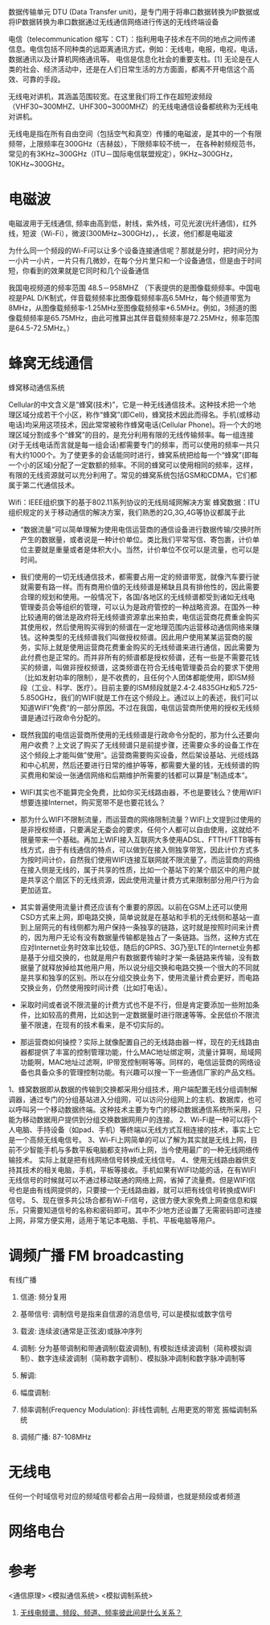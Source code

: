 
数据传输单元 DTU (Data Transfer unit)，是专门用于将串口数据转换为IP数据或将IP数据转换为串口数据通过无线通信网络进行传送的无线终端设备

电信（telecommunication 缩写：CT）：指利用电子技术在不同的地点之间传递信息。电信包括不同种类的远距离通讯方式，例如：无线电，电报，电视，电话，数据通讯以及计算机网络通讯等。 电信是信息化社会的重要支柱。[1]  无论是在人类的社会、经济活动中，还是在人们日常生活的方方面面，都离不开电信这个高效、可靠的手段。

无线电对讲机，其涵盖范围较宽。在这里我们将工作在超短波频段（VHF30~300MHZ、UHF300~3000MHZ）的无线电通信设备都统称为无线电对讲机。

无线电是指在所有自由空间（包括空气和真空）传播的电磁波，是其中的一个有限频带，上限频率在300GHz（吉赫兹），下限频率较不统一， 在各种射频规范书， 常见的有3KHz~300GHz（ITU－国际电信联盟规定），9KHz~300GHz，10KHz~300GHz。

# 电磁波

电磁波用于无线通信, 频率由高到低，射线，紫外线，可见光波(光纤通信)，红外线，短波（Wi-Fi），微波(300MHz~300GHz)，，长波，他们都是电磁波

为什么同一个频段的Wi-Fi可以让多个设备连接通信呢？那就是分时，把时间分为一小片一小片，一片只有几微妙，在每个分片里只和一个设备通信，但是由于时间短，你看到的效果就是它同时和几个设备通信

我国电视频道的频率范围 48.5－958MHZ （下表提供的是图像载频频率。中国电视是PAL D/K制式，伴音载频频率比图像载频频率高6.5MHz，每个频道带宽为8MHz，从图像载频频率-1.25MHz至图像载频频率+6.5MHz。例如，3频道的图像载频频率是65.75MHz，由此可推算出其伴音载频频率是72.25MHz，频率范围是64.5-72.5MHz。）

# 蜂窝无线通信

蜂窝移动通信系统

Cellular的中文含义是“蜂窝(技术)”，它是一种无线通信技术。这种技术把一个地理区域分成若干个小区，称作“蜂窝”(即Cell)，蜂窝技术因此而得名。手机(或移动电话)均采用这项技术，因此常常被称作蜂窝电话(Cellular Phone)。将一个大的地理区域分割成多个“蜂窝”的目的，是充分利用有限的无线传输频率。每一组连接(对于无线电话而言就是每一组会话)都需要专门的频率，而可以使用的频率一共只有大约1000个。为了使更多的会话能同时进行，蜂窝系统把给每一个“蜂窝”(即每一个小的区域)分配了一定数额的频率。不同的蜂窝可以使用相同的频率，这样，有限的无线资源就可以充分利用了。常见的蜂窝系统包括GSM和CDMA，它们都属于第二代通信技术。

Wifi：IEEE组织旗下的基于802.11系列协议的无线局域网解决方案
蜂窝数据：ITU组织规定的关于移动通信的解决方案，我们熟悉的2G,3G,4G等协议都属于此

* “数据流量“可以简单理解为使用电信运营商的通信设备进行数据传输/交换时所产生的数据量，或者说是一种计价单位。类比我们平常写信、寄包裹，计价单位主要就是重量或者是体积大小。当然，计价单位不仅可以是流量，也可以是时间。
* 我们使用的一切无线通信技术，都需要占用一定的频谱带宽，就像汽车要行驶就需要有路一样。而有商用价值的无线频谱是稀缺且具有排他性的，因此需要合理的规划和使用。一般情况下，各国/各地区的无线频谱都受到诸如无线电管理委员会等组织的管理，可以认为是政府管控的一种战略资源。在国外一种比较通用的做法是政府将无线频谱资源拿出来拍卖，电信运营商花费重金购买其使用权，然后使用购买得到的频谱在一定地理范围内运营移动通信网络来赚钱。这种类型的无线频谱我们叫做授权频谱。因此用户使用某某运营商的服务，实际上就是使用运营商花费重金购买的无线频谱来进行通信，因此需要为此付费也是正常的。而并非所有的频谱都是授权频谱，还有一些是不需要花钱买的频谱，叫做非授权频谱，这类频谱在符合无线电管理委员会的要求下使用（比如发射功率的限制），是不收费的，且任何个人团体都能使用，即ISM频段（工业、科学、医疗）。目前主要的ISM频段就是2.4-2.4835GHz和5.725-5.850GHz，我们的WIFI就是工作在这个频段上。通过以上的表述，我们可以知道WIFI”免费“的一部分原因。不过在我国，电信运营商所使用的授权无线频谱是通过行政命令分配的。
* 既然我国的电信运营商所使用的无线频谱是行政命令分配的，那为什么还要向用户收费？上文说了购买了无线频谱只是前提步骤，还需要众多的设备工作在这个频段上才能叫做”使用“。运营商需要购买设备，然后架设基站、光缆线路和中心机房，然后还要进行日常的维护等等，都需要大量的钱，无线频谱的购买费用和架设一张通信网络和后期维护所需要的钱都可以算是”制造成本“。
* WIFI其实也不能算完全免费，比如你买无线路由器，不也是要钱么？使用WIFI想要连接Internet，购买宽带不是也要花钱么？
* 那为什么WIFI不限制流量，而运营商的网络限制流量？WIFI上文提到过使用的是非授权频谱，只要满足无委会的要求，任何个人都可以自由使用，这就给不限量带来一个基础。再加上WIFI接入互联网大多使用ADSL、FTTH/FTTB等有线方式，由于有线通信的特点，可以做到在接入侧独享带宽，因此计价方式多为按时间计价，自然我们使用WIFI连接互联网就不限流量了。而运营商的网络在接入侧是无线的，属于共享的性质，比如一个基站下的某个扇区中的用户就是共享这个扇区下的无线资源，因此使用流量计费方式来限制部分用户行为会更加适宜。

* 其实普遍使用流量计费还应该有个重要的原因。以前在GSM上还可以使用CSD方式来上网，即电路交换，简单说就是在基站和手机的无线侧和基站一直到上层网元的有线侧都为用户保持一条独享的链路，这时就是按照时间来计费的，因为用户无论有没有数据量传输都是独占了一条链路。当然，这种方式在应对Internet业务时效率比较低，随后的GPRS、3G乃至LTE的Internet业务都是基于分组交换的，也就是用户有数据要传输时才架一条链路来传输，没有数据量了就释放掉给其他用户用，所以说分组交换和电路交换一个很大的不同就是共享和独享的区别。所以在分组交换业务下，使用流量计费会更好，而电路交换业务，仍然使用按时间计费（比如打电话）。
* 采取时间或者说不限流量的计费方式也不是不行，但是肯定要添加一些附加条件，比如较高的费用，比如达到一定数据量时进行限速等等。全民低价不限流量不限速，在现有的技术看来，是不切实际的。
* 那运营商如何操控？实际上就像配置自己的无线路由器一样，现在的无线路由器都提供了丰富的控制管理功能，什么MAC地址绑定啊，流量计算啊，局域网功能啊，MAC地址过滤啊，IP带宽控制啊等等。同样的，电信运营商的网络设备也具备众多的管理控制功能。有兴趣可以搜一下一些通信厂家的产品文档。

1、蜂窝数据即从数据的传输到交换都采用分组技术，用户端配置无线分组调制解调器，通过专门的分组基站进入分组网，可以访问分组网上的主机、数据库，也可以呼叫另一个移动数据终端。这种技术主要为专门的移动数据通信系统所采用，只能为移动数据用户提供到分组交换数据网用户的连接。
2、Wi-Fi是一种可以将个人电脑、手持设备（如pad、手机）等终端以无线方式互相连接的技术，事实上它是一个高频无线电信号。
3、Wi-Fi上网简单的可以了解为其实就是无线上网，目前不少智能手机与多数平板电脑都支持wifi上网，当今使用最广的一种无线网络传输技术。 实际上就是把有线网络信号转换成无线信号。
4、使用无线路由器供支持其技术的相关电脑，手机，平板等接收。手机如果有WIFI功能的话，在有WIFI无线信号的时候就可以不通过移动联通的网络上网，省掉了流量费。但是WIFI信号也是由有线网提供的，只要接一个无线路由器，就可以把有线信号转换成WIFI信号。
5、现在很多共公场合都有Wi-Fi信号，这很方便大家免费上网查信息和娱乐，只需要知道信号的名称和密码即可。其中不少地方还设置了无需密码即可连接上网，非常方便实用，适用于笔记本电脑、手机、平板电脑等用户。

# 调频广播 FM broadcasting

有线广播

1. 信道: 频分复用
2. 基带信号: 调制信号是指来自信源的消息信号, 可以是模拟或数字信号
3. 载波: 连续波(通常是正弦波)或脉冲序列
3. 调制: 分为基带调制和带通调制(载波调制), 有模拟连续波调制（简称模拟调制）、数字连续波调制（简称数字调制）、模拟脉冲调制和数字脉冲调制等
1. 解调:
1. 幅度调制:
1. 频率调制(Frequency Modulation): 非线性调制, 占用更宽的带宽
振幅调制系统

1. 调频广播: 87-108MHz

# 无线电

任何一个时域信号对应的频域信号都会占用一段频谱，也就是频段或者频道

# 网络电台

# 参考

<通信原理>
<模拟通信系统>
<模拟调制系统>

1. [无线电频谱、频段、频道、频率彼此间是什么关系？](https://www.zhihu.com/question/20883383)
